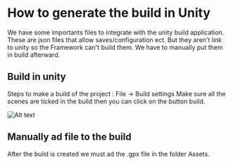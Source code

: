 # How to generate the build in Unity

We have some importants files to integrate with the unity build application.  
These are json files that allow saves/configuration ect. But they aren't link to unity so the Framework can't build them.
We have to manually put them in build afterward.

## Build in unity

Steps to make a build of the project :  File -> Build settings 
Make sure all the scenes are ticked in the build then you can click on the button build.   

![Alt text](~/images/build.png)

## Manually ad file to the build

After the build is created we must ad the .gpx file in the folder Assets.  




